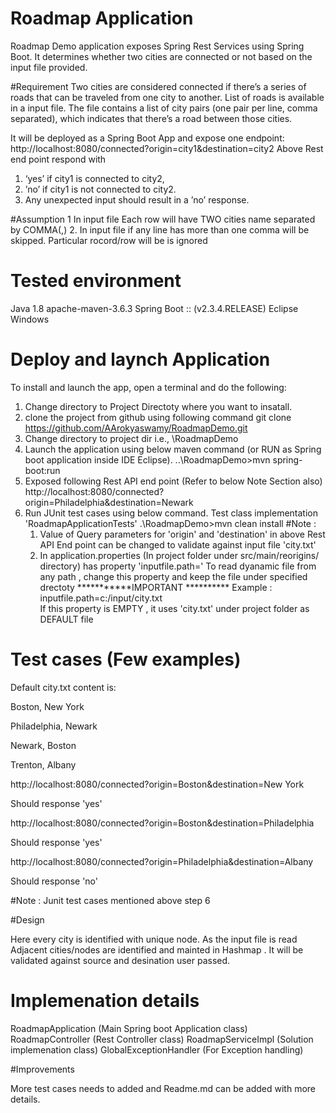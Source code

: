 # Roadmap Application

Roadmap Demo application exposes Spring Rest Services using Spring Boot. 
It determines whether two cities are connected or not based on the input file provided.

#Requirement
Two cities are considered connected if there’s a series of roads that can be traveled from one city to another.
List of roads is available in a input file. The file contains a list of city
pairs (one pair per line, comma separated), which indicates that there’s a
road between those cities.

It will be deployed as a Spring Boot App and expose one endpoint:
http://localhost:8080/connected?origin=city1&destination=city2
Above Rest end point  respond with 
1. ‘yes’ if city1 is connected to city2,
2. ’no’  if city1 is not connected to city2.
3. Any unexpected input should result in a ’no’ response.

#Assumption
1   In input file Each row will have TWO cities name separated by COMMA(,)
2.  In input file if any line has more than one comma will be skipped. Particular rocord/row will be is ignored


# Tested environment

Java 1.8
apache-maven-3.6.3
Spring Boot ::  (v2.3.4.RELEASE)
Eclipse
Windows

# Deploy  and laynch Application

To install and launch the app, open a terminal and do the following:

1. Change directory to Project Directoty where you want to insatall.
2. clone the project from github using following command
   git clone https://github.com/AArokyaswamy/RoadmapDemo.git
3. Change directory to project dir  i.e., \RoadmapDemo
4. Launch the application using below maven command  (or RUN as Spring boot application inside IDE Eclipse).
     ..\RoadmapDemo>mvn spring-boot:run
5. Exposed following Rest API end point  (Refer to below Note Section also)
   http://localhost:8080/connected?origin=Philadelphia&destination=Newark 
6. Run JUnit test cases using below command. Test class implementation 'RoadmapApplicationTests'
   .\RoadmapDemo>mvn clean install
#Note : 
   1. Value of Query parameters for 'origin' and 'destination' in above Rest API End point can be changed to validate against input file 'city.txt'
   2. In application.properties (In project folder under src/main/reorigins/ directory) has property 'inputfile.path='
      To read dyanamic file from any path , change this property and keep the file under specified drectoty
	  ***********IMPORTANT ********** 
	  Example :          inputfile.path=c:/input/city.txt  
      If this property is EMPTY ,  it uses 'city.txt' under project folder as DEFAULT file 

# Test cases (Few examples)   

Default city.txt content is:

Boston, New York

Philadelphia, Newark

Newark, Boston

Trenton, Albany

http://localhost:8080/connected?origin=Boston&destination=New York     

Should response 'yes'

http://localhost:8080/connected?origin=Boston&destination=Philadelphia  

Should response 'yes'

http://localhost:8080/connected?origin=Philadelphia&destination=Albany  

Should response  'no'


#Note : Junit test cases mentioned above step 6


#Design

Here every city is identified with unique node. 
As the input file is read Adjacent cities/nodes are identified and mainted in Hashmap . 
It will be validated against source and desination user passed.

# Implemenation details
   RoadmapApplication (Main Spring boot Application class)
   RoadmapController (Rest Controller class)
   RoadmapServiceImpl (Solution implemenation class)
   GlobalExceptionHandler (For Exception handling)

#Improvements

More test cases needs to added and Readme.md can be added with more details.



